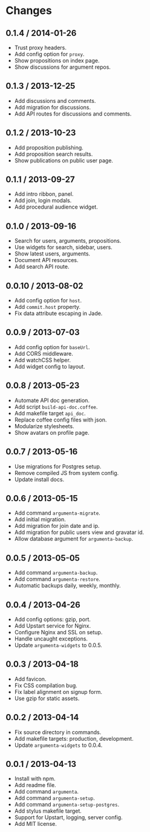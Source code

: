 
# Changes

## 0.1.4 / 2014-01-26

+ Trust proxy headers.
+ Add config option for `proxy`.
+ Show propositions on index page.
+ Show discussions for argument repos.

## 0.1.3 / 2013-12-25

+ Add discussions and comments.
+ Add migration for discussions.
+ Add API routes for discussions and comments.

## 0.1.2 / 2013-10-23

+ Add proposition publishing.
+ Add proposition search results.
+ Show publications on public user page.

## 0.1.1 / 2013-09-27

+ Add intro ribbon, panel.
+ Add join, login modals.
+ Add procedural audience widget.

## 0.1.0 / 2013-09-16

+ Search for users, arguments, propositions.
+ Use widgets for search, sidebar, users.
+ Show latest users, arguments.
+ Document API resources.
+ Add search API route.

## 0.0.10 / 2013-08-02

+ Add config option for `host`.
+ Add `commit.host` property.
+ Fix data attribute escaping in Jade.

## 0.0.9 / 2013-07-03

+ Add config option for `baseUrl`.
+ Add CORS middleware.
+ Add watchCSS helper.
+ Add widget config to layout.

## 0.0.8 / 2013-05-23

+ Automate API doc generation.
+ Add script `build-api-doc.coffee`.
+ Add makefile target `api_doc`.
+ Replace coffee config files with json.
+ Modularize stylesheets.
+ Show avatars on profile page.

## 0.0.7 / 2013-05-16

+ Use migrations for Postgres setup.
+ Remove compiled JS from system config.
+ Update install docs.

## 0.0.6 / 2013-05-15

+ Add command `argumenta-migrate`.
+ Add initial migration.
+ Add migration for join date and ip.
+ Add migration for public users view and gravatar id.
+ Allow database argument for `argumenta-backup`.

## 0.0.5 / 2013-05-05

+ Add command `argumenta-backup`.
+ Add command `argumenta-restore`.
+ Automatic backups daily, weekly, monthly.

## 0.0.4 / 2013-04-26

+ Add config options: gzip, port.
+ Add Upstart service for Nginx.
+ Configure Nginx and SSL on setup.
+ Handle uncaught exceptions.
+ Update `argumenta-widgets` to 0.0.5.

## 0.0.3 / 2013-04-18

+ Add favicon.
+ Fix CSS compilation bug.
+ Fix label alignment on signup form.
+ Use gzip for static assets.

## 0.0.2 / 2013-04-14

+ Fix source directory in commands.
+ Add makefile targets: production, development.
+ Update `argumenta-widgets` to 0.0.4.

## 0.0.1 / 2013-04-13

+ Install with npm.
+ Add readme file.
+ Add command `argumenta`.
+ Add command `argumenta-setup`.
+ Add command `argumenta-setup-postgres`.
+ Add stylus makefile target.
+ Support for Upstart, logging, server config.
+ Add MIT license.
